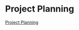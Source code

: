 ﻿Project Planning
==



[Project Planning](https://www.audiokinetic.com/library/edge/?source=WwiseFundamentalApproach&id=project_planning)  